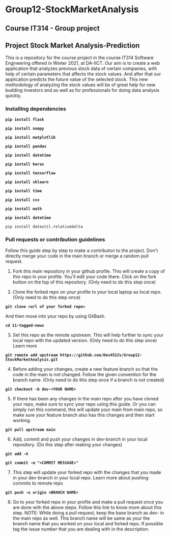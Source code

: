 # Group12-StockMarketAnalysis

## Course IT314 - Group project

## Project Stock Market Analysis-Prediction

This is a repository for the course project in the course IT314 Software Engineering offered in Winter 2021, at DA-IICT. 
Our aim is to create a web application that analyzes previous stock data of certain companies, with help of certain parameters that affects the stock values. 
And after that our application predicts the future value of the selected stock. This new methodology of analyzing the stock values will be of great help for 
new budding investors and as well as for professionals for doing data analysis quickly. 

### Installing dependencies

**`pip install flask`**

**`pip install numpy`**

**`pip install matplotlib`**

**`pip install pandas`**

**`pip install datetime`**

**`pip install keras`**

**`pip install tensorflow`**

**`pip install sklearn`**

**`pip install time`**

**`pip install csv`**

**`pip install math`**

**`pip install datetime`**

`pip install dateutil.relativedelta`


### Pull requests or contribution guidelines

Follow this guide step by step to make a contributon to the project. Don't directly merge your code in the main branch or merge a random pull request.

1. Fork this main repository in your github profile. This will create a copy of this repo in your profile. You'll edit your code there. Click on the fork button on the top of this repository. (Only need to do this step once)

2. Clone the forked repo on your profile to your local laptop as local repo. (Only need to do this step once)

**`git clone <url of your forked repo>`**

And then move into your repo by using GitBash.

**`cd 11-tagged-news`**

3. Set this repo as the remote upstream. This will help further to sync your local repo with the updated version. (Only need to do this step once) Learn more

**`git remote add upstream https://github.com/Dev4522v/Group12-StockMarketAnalysis.git`**

4. Before adding your changes, create a new feature branch so that the code in the main is not changed. Follow the given convention for the branch name. (Only need to do this step once if a branch is not created)

**`git checkout -b dev-<YOUR NAME>`**

5. If there has been any changes in the main repo after you have cloned your repo, make sure to sync your repo using this guide. Or you can simply run this command, this will update your main from main repo, so make sure your feature branch also has this changes and then start working.

**`git pull upstream main`**

6. Add, commit and push your changes in dev-branch in your local repository. (Do this step after making your changes)

**`git add -A`**

**`git commit -m "<COMMIT MESSAGE>"`**

7. This step will update your forked repo with the changes that you made in your dev-branch in your local repo. Learn more about pushing commits to remote repo

**`git push -u origin <BRANCH NAME>`**

8. Go to your forked repo in your profile and make a pull request once you are done with the above steps. Follow this link to know more about this step. NOTE: While doing a pull request, keep the base branch as dev- in the main repo as well. This branch name will be same as your the branch name that you worked on your local and forked repo. If possible tag the issue number that you are dealing with in the description.
